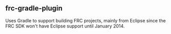## frc-gradle-plugin

Uses Gradle to support building FRC projects, mainly from Eclipse since the FRC
SDK won't have Eclipse support until January 2014.
